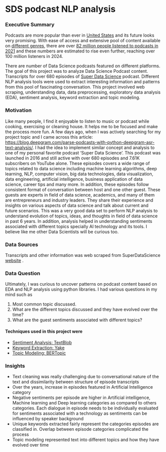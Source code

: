 
# SDS podcast NLP analysis


### Executive Summary

Podcasts are more popular than ever in [United States](https://www.statista.com/chart/10713/podcast-listeners-in-the-united-states/) and its future looks very promising. With ease of access and extensive pool of content available on [different genres](https://www.buzzsprout.com/blog/podcast-statistics), there are over [82 million people listened to podcasts in 2021](https://www.statista.com/topics/3170/podcasting/#topicOverview) and these numbers are estimated to rise even further, reaching over 100 million listeners in 2024. 

There are number of Data Science podcasts featured on different platforms. The goal of this project was to analyze Data Science Podcast content. Transcripts for over 680 episodes of [Super Data Science](https://www.superdatascience.com/podcast) podcast. Different NLP analysis tools were used to extract interesting information and patterns from this pool of fascinating conversation. This project involved web scraping, understanding data, data preprocessing, exploratory data analysis (EDA), sentiment analysis, keyword extraction and topic modeling.

### Motivation

Like many people, I find it enjoyable to listen to music or podcast while cooking, exercising or cleaning house. It helps me to be focused and make the process more fun. A few days ago, when I was actively searching for my project topic and I came across this article: https://blog.deepgram.com/parse-podcasts-with-python-deepgram-asr-text-analysis/. I had the idea to implement similar concept and analysis to one of my personal favorite podcast ‘Super Data Science’. This podcast was launched in 2016 and still active with over 680 episodes and 7.61K subscribers on YouTube alone. These episodes covers a wide range of topics related to data science including machine learning algorithms, deep learning, NLP, computer vision, big data technologies, data visualization, data engineering, artificial intelligence, business application of data science, career tips and many more. In addition, these episodes follow consistent format of conversation between host and one other guest. These guests are experts in field of data science, academics, and many of them are entrepreneurs and industry leaders. They share their experience and insights on various aspects of data science and talk about current and future scenarios. 
This was a very good data set to perform NLP analysis to understand evolution of topics, ideas, and thoughts in field of data science in past 6 years. In addition, analysis helped in understanding sentiments associated with different topics specially AI technology and its tools. I believe like me other Data Scientists will be curious too.

### Data Sources

Transcripts and other information was web scraped from SuperDataScience [website](https://www.superdatascience.com/podcast)  .

### Data Question

Ultimately, I was curious to uncover patterns on podcast content based on EDA and NLP analysis using python libraries. I had various questions in my mind such as
1.	Most common topic discussed.
2.	What are the different topics discussed and they have evolved over the time? 
3.	What are the guest sentiments associated with different topics? 

#### Techniques used in this project were

* [Sentiment Analysis: TextBlob](https://textblob.readthedocs.io/en/dev/)
* [Keyword Extraction: Yake](https://github.com/LIAAD/yake)
* [Topic Modeling: BERTopic](https://maartengr.github.io/BERTopic/index.html)


### Insights

* Text cleaning was really challenging due to conversational nature of the text and dissimilarity between structure of episode transcripts 
* Over the years, increase in episodes featured in Artificial Intelligence category
* Negative sentiments per episode are higher in Artificial intelligence, Machine learning and Deep learning categories as compared to others categories. Each dialogue in episode needs to be   individually evaluated for sentiments associated with a technology as sentiments can be influenced by speaker background
* Unique keywords extracted fairly represent the categories episodes are classified in.  Overlap between episode categories complicated the process
* Topic modeling represented text into different topics and how they have evolved over time
